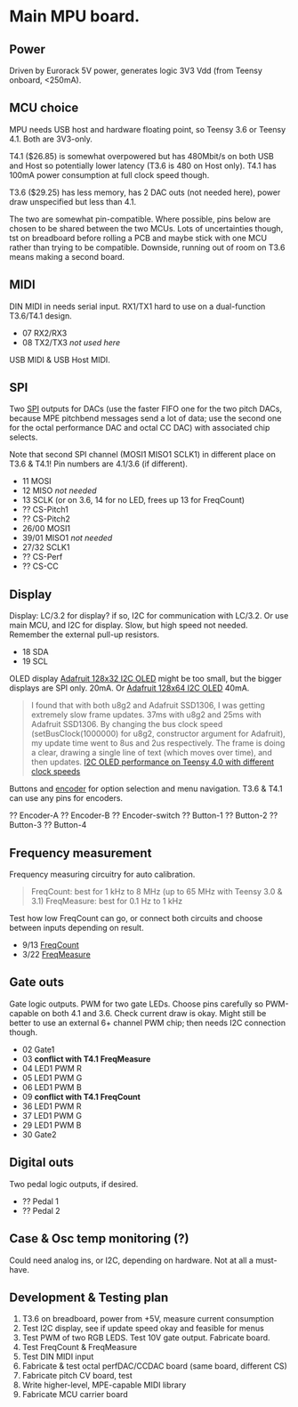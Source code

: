 # Main MPU board.

## Power

Driven by Eurorack 5V power, generates logic 3V3 Vdd (from Teensy onboard, <250mA).
## MCU choice

MPU needs USB host and hardware floating point, so Teensy 3.6 or Teensy 4.1. Both are 3V3-only.

T4.1 ($26.85) is somewhat overpowered but has 480Mbit/s on both USB and Host so potentially lower latency (T3.6 is 480 on Host only). T4.1 has 100mA power consumption at full clock speed though.

T3.6 ($29.25) has less memory, has 2 DAC outs (not needed here), power draw unspecified but less than 4.1.

The two are somewhat pin-compatible. Where possible, pins below are chosen to be shared between the two MCUs. Lots of uncertainties though, tst on breadboard before rolling a PCB and maybe stick with one MCU rather than trying to be compatible. Downside, running out of room on T3.6 means making a second board.

## MIDI

DIN MIDI in needs serial input. RX1/TX1 hard to use on a dual-function T3.6/T4.1 design.

- 07 RX2/RX3
- 08 TX2/TX3 _not used here_

USB MIDI & USB Host MIDI.

## SPI

Two [SPI](https://www.pjrc.com/teensy/td_libs_SPI.html) outputs for DACs (use the faster FIFO one for the two pitch DACs, because MPE pitchbend messages send a lot of data; use the second one for the octal performance DAC and octal CC DAC) with associated chip selects.

Note that second SPI channel (MOSI1 MISO1 SCLK1) in different place on T3.6 & T4.1! Pin numbers are 4.1/3.6 (if different).

- 11 MOSI
- 12 MISO _not needed_
- 13 SCLK (or on 3.6, 14 for no LED, frees up 13 for FreqCount)
- ?? CS-Pitch1
- ?? CS-Pitch2
- 26/00 MOSI1
- 39/01 MISO1 _not needed_
- 27/32 SCLK1
- ?? CS-Perf
- ?? CS-CC

## Display

Display: LC/3.2 for display?  if so, I2C for communication with LC/3.2.
Or use main MCU, and I2C for display. Slow, but high speed not needed. Remember the external pull-up resistors.

- 18 SDA
- 19 SCL

OLED display [Adafruit 128x32 I2C OLED](https://www.adafruit.com/product/4440) might be too small, but the bigger displays are SPI only. 20mA.
Or [Adafruit 128x64 I2C OLED](https://www.adafruit.com/product/938) 40mA.

> I found that with both u8g2 and Adafruit SSD1306, I was getting extremely slow frame updates. 37ms with u8g2 and 25ms with Adafruit SSD1306. By changing the bus clock speed (setBusClock(1000000) for u8g2, constructor argument for Adafruit), my update time went to 8us and 2us respectively. The frame is doing a clear, drawing a single line of text (which moves over time), and then updates.
[I2C OLED performance on Teensy 4.0 with different clock speeds](https://forum.pjrc.com/threads/61060-I2C-OLED-performance-on-Teensy-4-0-with-different-clock-speeds)

Buttons and [encoder](https://www.pjrc.com/teensy/td_libs_Encoder.html) for option selection and menu navigation. T3.6 & T4.1 can use any pins for encoders.

?? Encoder-A
?? Encoder-B
?? Encoder-switch
?? Button-1
?? Button-2
?? Button-3
?? Button-4

## Frequency measurement

Frequency measuring circuitry for auto calibration.

> FreqCount: best for 1 kHz to 8 MHz (up to 65 MHz with Teensy 3.0 & 3.1)
> FreqMeasure: best for 0.1 Hz to 1 kHz

Test how low FreqCount can go, or connect both circuits and choose between inputs depending on result.

- 9/13 [FreqCount](https://www.pjrc.com/teensy/td_libs_FreqCount.html)
- 3/22 [FreqMeasure](https://www.pjrc.com/teensy/td_libs_FreqMeasure.html)

## Gate outs

Gate logic outputs. PWM for two gate LEDs. Choose pins carefully so PWM-capable on both 4.1 and 3.6. Check current draw is okay. Might still be better to use an external 6+ channel PWM chip; then needs I2C connection though.

- 02 Gate1
- 03  **conflict with T4.1 FreqMeasure**
- 04 LED1 PWM R
- 05 LED1 PWM G
- 06 LED1 PWM B
- 09  **conflict with T4.1 FreqCount**
- 36 LED1 PWM R
- 37 LED1 PWM G
- 29 LED1 PWM B
- 30 Gate2

## Digital outs

Two pedal logic outputs, if desired.

- ?? Pedal 1
- ?? Pedal 2

## Case & Osc temp monitoring (?)

Could need analog ins, or I2C, depending on hardware. Not at all a must-have.

## Development & Testing plan

1. T3.6 on breadboard, power from +5V, measure current consumption
2. Test I2C display, see if update speed okay and feasible for menus
3. Test PWM of two RGB LEDS. Test 10V gate output. Fabricate board.
4. Test FreqCount & FreqMeasure
5. Test DIN MIDI input
6. Fabricate & test octal perfDAC/CCDAC board (same board, different CS)
7. Fabricate pitch CV board, test
8. Write higher-level, MPE-capable MIDI library
9. Fabricate MCU carrier board
